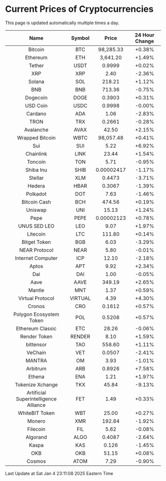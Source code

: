 # Current Prices of Cryptocurrencies
This page is updated automatically multiple times a day.

| Name | Symbol | Price | 24 Hour Change |
| :---: |:---:| :---: | :---: |
| Bitcoin | BTC | 98,285.33 | +0.38% |
| Ethereum | ETH | 3,641.20 | +1.49% |
| Tether | USDT | 0.9999 | +0.02% |
| XRP | XRP | 2.40 | -2.36% |
| Solana | SOL | 218.21 | +1.12% |
| BNB | BNB | 713.36 | -0.75% |
| Dogecoin | DOGE | 0.3903 | +0.31% |
| USD Coin | USDC | 0.9998 | -0.00% |
| Cardano | ADA | 1.06 | -2.83% |
| TRON | TRX | 0.2661 | -0.28% |
| Avalanche | AVAX | 42.50 | +2.15% |
| Wrapped Bitcoin | WBTC | 98,057.48 | +0.41% |
| Sui | SUI | 5.22 | +6.92% |
| Chainlink | LINK | 23.44 | +1.54% |
| Toncoin | TON | 5.71 | -0.95% |
| Shiba Inu | SHIB | 0.00002417 | -1.17% |
| Stellar | XLM | 0.4473 | -3.71% |
| Hedera | HBAR | 0.3067 | -1.39% |
| Polkadot | DOT | 7.63 | -1.46% |
| Bitcoin Cash | BCH | 474.56 | +0.19% |
| Uniswap | UNI | 15.13 | +1.24% |
| Pepe | PEPE | 0.00002123 | +0.78% |
| UNUS SED LEO | LEO | 9.07 | +1.97% |
| Litecoin | LTC | 111.80 | +0.14% |
| Bitget Token | BGB | 6.03 | -3.29% |
| NEAR Protocol | NEAR | 5.80 | -0.01% |
| Internet Computer | ICP | 12.10 | -2.18% |
| Aptos | APT | 9.92 | +2.34% |
| Dai | DAI | 1.00 | -0.05% |
| Aave | AAVE | 349.19 | +2.65% |
| Mantle | MNT | 1.37 | +0.59% |
| Virtual Protocol | VIRTUAL | 4.39 | +4.30% |
| Cronos | CRO | 0.1612 | +0.57% |
| Polygon Ecosystem Token | POL | 0.5208 | +0.57% |
| Ethereum Classic | ETC | 28.26 | -0.06% |
| Render Token | RENDER | 8.10 | +1.59% |
| bittensor | TAO | 558.60 | +1.11% |
| VeChain | VET | 0.0507 | -2.41% |
| MANTRA | OM | 3.93 | -1.01% |
| Arbitrum | ARB | 0.8926 | +7.58% |
| Ethena | ENA | 1.21 | +1.97% |
| Tokenize Xchange | TKX | 45.84 | -9.13% |
| Artificial Superintelligence Alliance | FET | 1.49 | +0.33% |
| WhiteBIT Token | WBT | 25.00 | +0.27% |
| Monero | XMR | 192.84 | -1.92% |
| Filecoin | FIL | 5.62 | -0.08% |
| Algorand | ALGO | 0.4087 | -2.64% |
| Kaspa | KAS | 0.126 | -1.45% |
| OKB | OKB | 51.15 | +0.08% |
| Cosmos | ATOM | 7.29 | -0.90% |

Last Update at Sat Jan  4 23:11:08 2025 Eastern Time